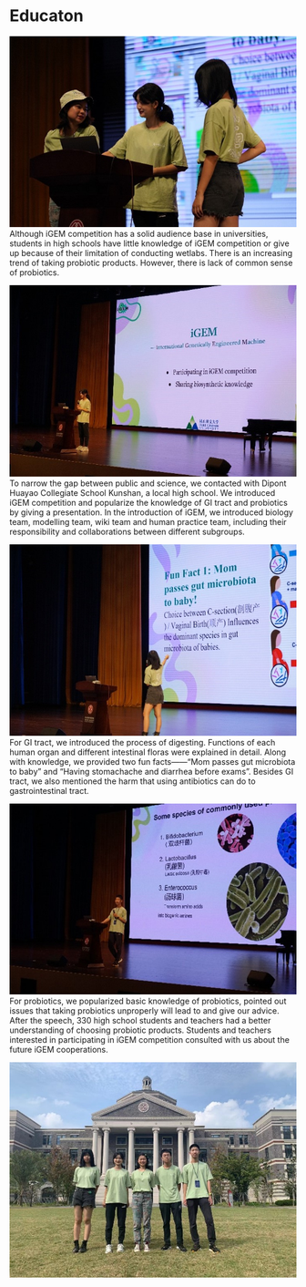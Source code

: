 # Educaton
![photo](education1.jpg)
Although iGEM competition has a solid audience base in universities, students in high schools have little knowledge of iGEM competition or give up because of their limitation of conducting wetlabs. There is an increasing trend of taking probiotic products. However, there is lack of common sense of probiotics.

![photo](education2.jpg)
To narrow the gap between public and science, we contacted with Dipont Huayao Collegiate School Kunshan, a local high school. We introduced iGEM competition and popularize the knowledge of GI tract and probiotics by giving a presentation. In the introduction of iGEM, we introduced biology team, modelling team, wiki team and human practice team, including their responsibility and collaborations between different subgroups. 

![photo](education3.jpg)
For GI tract, we introduced the process of digesting. Functions of each human organ and different intestinal floras were explained in detail. Along with knowledge, we provided two fun facts——“Mom passes gut microbiota to baby” and “Having stomachache and diarrhea before exams”. Besides GI tract, we also mentioned the harm that using antibiotics can do to gastrointestinal tract.

![photo](education4.jpg)
For probiotics, we popularized basic knowledge of probiotics, pointed out issues that taking probiotics unproperly will lead to and give our advice. After the speech, 330 high school students and teachers had a better understanding of choosing probiotic products. Students and teachers interested in participating in iGEM competition consulted with us about the future iGEM cooperations.

![photo](education5.jpg)

